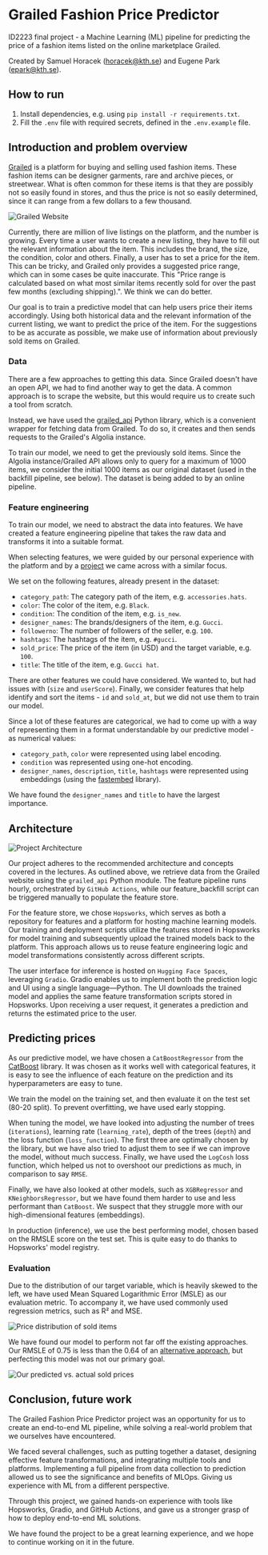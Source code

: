 # Grailed Fashion Price Predictor

ID2223 final project - a Machine Learning (ML) pipeline for predicting the price of a fashion items listed on the online marketplace Grailed.

Created by Samuel Horacek (horacek@kth.se) and Eugene Park (epark@kth.se).

## How to run

1. Install dependencies, e.g. using `pip install -r requirements.txt`.
2. Fill the `.env` file with required secrets, defined in the `.env.example` file.

## Introduction and problem overview

[Grailed](https://www.grailed.com/) is a platform for buying and selling used fashion items. These fashion items can be designer garments, rare and archive pieces, or streetwear. What is often common for these items is that they are possibly not so easily found in stores, and thus the price is not so easily determined, since it can range from a few dollars to a few thousand.

![Grailed Website](./doc/grailed.png)

Currently, there are million of live listings on the platform, and the number is growing. Every time a user wants to create a new listing, they have to fill out the relevant information about the item. This includes the brand, the size, the condition, color and others. Finally, a user has to set a price for the item. This can be tricky, and Grailed only provides a suggested price range, which can in some cases be quite inaccurate. This "Price range is calculated based on what most similar items recently sold for over the past few months (excluding shipping).". We think we can do better.

Our goal is to train a predictive model that can help users price their items accordingly. Using both historical data and the relevant information of the current listing, we want to predict the price of the item. For the suggestions to be as accurate as possible, we make use of information about previously sold items on Grailed.

### Data

There are a few approaches to getting this data. Since Grailed doesn't have an open API, we had to find another way to get the data. A common approach is to scrape the website, but this would require us to create such a tool from scratch.

Instead, we have used the [grailed_api](https://github.com/pznamir00/Grailed-API) Python library, which is a convenient wrapper for fetching data from Grailed. To do so, it creates and then sends requests to the Grailed's Algolia instance.

To train our model, we need to get the previously sold items. Since the Algolia instance/Grailed API allows only to query for a maximum of 1000 items, we consider the initial 1000 items as our original dataset (used in the backfill pipeline, see below). The dataset is being added to by an online pipeline.

### Feature engineering

To train our model, we need to abstract the data into features. We have created a feature engineering pipeline that takes the raw data and transforms it into a suitable format.

When selecting features, we were guided by our personal experience with the platform and by a [project](https://github.com/kirill-rubashevskiy/graildient-descent) we came across with a similar focus.

We set on the following features, already present in the dataset:

- `category_path`: The category path of the item, e.g. `accessories.hats`.
- `color`: The color of the item, e.g. `Black`.
- `condition`: The condition of the item, e.g. `is_new`.
- `designer_names`: The brands/designers of the item, e.g. `Gucci`.
- `followerno`: The number of followers of the seller, e.g. `100`.
- `hashtags`: The hashtags of the item, e.g. `#gucci`.
- `sold_price`: The price of the item (in USD) and the target variable, e.g. `100`.
- `title`: The title of the item, e.g. `Gucci hat`.

There are other features we could have considered. We wanted to, but had issues with (`size` and `userScore`).
Finally, we consider features that help identify and sort the items - `id` and `sold_at`, but we did not use them to train our model.

Since a lot of these features are categorical, we had to come up with a way of representing them in a format understandable by our predictive model - as numerical values:

- `category_path`, `color` were represented using label encoding.
- `condition` was represented using one-hot encoding.
- `designer_names`, `description`, `title`, `hashtags` were represented using embeddings (using the [fastembed](https://github.com/qdrant/fastembed) library).

We have found the `designer_names` and `title` to have the largest importance.

## Architecture

![Project Architecture](./doc/ID2223_Project_Architecture.drawio.png)

Our project adheres to the recommended architecture and concepts covered in the lectures. As outlined above, we retrieve data from the Grailed website using the `grailed_api` Python module. The feature pipeline runs hourly, orchestrated by `GitHub Actions`, while our feature_backfill script can be triggered manually to populate the feature store.

For the feature store, we chose `Hopsworks`, which serves as both a repository for features and a platform for hosting machine learning models. Our training and deployment scripts utilize the features stored in Hopsworks for model training and subsequently upload the trained models back to the platform. This approach allows us to reuse feature engineering logic and model transformations consistently across different scripts.

The user interface for inference is hosted on `Hugging Face Spaces`, leveraging `Gradio`. Gradio enables us to implement both the prediction logic and UI using a single language—Python. The UI downloads the trained model and applies the same feature transformation scripts stored in Hopsworks. Upon receiving a user request, it generates a prediction and returns the estimated price to the user.

## Predicting prices

As our predictive model, we have chosen a `CatBoostRegressor` from the [CatBoost](https://catboost.ai/) library. It was chosen as it works well with categorical features, it is easy to see the influence of each feature on the prediction and its hyperparameters are easy to tune.

We train the model on the training set, and then evaluate it on the test set (80-20 split). To prevent overfitting, we have used early stopping.

When tuning the model, we have looked into adjusting the number of trees (`iterations`), learning rate (`learning_rate`), depth of the trees (`depth`) and the loss function (`loss_function`).
The first three are optimally chosen by the library, but we have also tried to adjust them to see if we can improve the model, without much success. Finally, we have used the `LogCosh` loss function, which helped us not to overshoot our predictions as much, in comparison to say `RMSE`.

Finally, we have also looked at other models, such as `XGBRegressor` and `KNeighborsRegressor`, but we have found them harder to use and less performant than `CatBoost`. We suspect that they struggle more with our high-dimensional features (embeddings).

In production (inference), we use the best performing model, chosen based on the RMSLE score on the test set. This is quite easy to do thanks to Hopsworks' model registry.

### Evaluation 

Due to the distribution of our target variable, which is heavily skewed to the left, we have used Mean Squared Logarithmic Error (MSLE) as our evaluation metric. To accompany it, we have used commonly used regression metrics, such as R² and MSE.

![Price distribution of sold items](./doc/id2223_price_distribution.png)

We have found our model to perform not far off the existing approaches. Our RMSLE of 0.75 is less than the 0.64 of an [alternative approach](https://github.com/kirill-rubashevskiy/graildient-descent/blob/main/README.md#experiment-results), but perfecting this model was not our primary goal.

![Our predicted vs. actual sold prices](./doc/id2223_predicted_vs_actual.png)

## Conclusion, future work

The Grailed Fashion Price Predictor project was an opportunity for us to create an end-to-end ML pipeline, while solving a real-world problem that we ourselves have encountered.

We faced several challenges, such as putting together a dataset, designing effective feature transformations, and integrating multiple tools and platforms. Implementing a full pipeline from data collection to prediction allowed us to see the significance and benefits of MLOps. Giving us experience with ML from a different perspective.

Through this project, we gained hands-on experience with tools like Hopsworks, Gradio, and GitHub Actions, and gave us a stronger grasp of how to deploy end-to-end ML solutions.

We have found the project to be a great learning experience, and we hope to continue working on it in the future.

